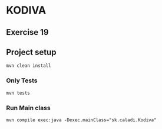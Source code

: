 # KODIVA
## Exercise 19

## Project setup
```
mvn clean install
```

### Only Tests
```
mvn tests
```

### Run Main class
```
mvn compile exec:java -Dexec.mainClass="sk.caladi.Kodiva"
```
